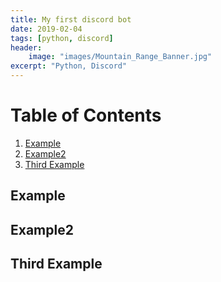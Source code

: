 ```yaml
---
title: My first discord bot
date: 2019-02-04
tags: [python, discord]
header:
    image: "images/Mountain_Range_Banner.jpg"
excerpt: "Python, Discord"
---
```


# Table of Contents
1. [Example](#example)
2. [Example2](#example2)
3. [Third Example](#third-example)

## Example
## Example2
## Third Example